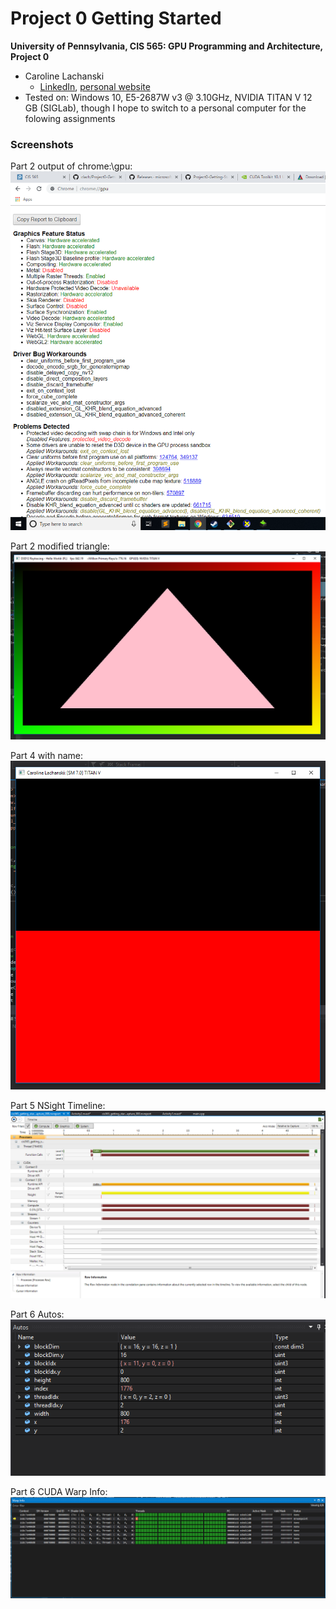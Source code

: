 Project 0 Getting Started
====================

**University of Pennsylvania, CIS 565: GPU Programming and Architecture, Project 0**

* Caroline Lachanski
  * [LinkedIn](https://www.linkedin.com/in/caroline-lachanski/), [personal website](http://carolinelachanski.com/)
* Tested on: Windows 10, E5-2687W v3 @ 3.10GHz, NVIDIA TITAN V 12 GB (SIGLab), though I hope to switch to a personal computer for the folowing assignments

### Screenshots

Part 2 output of chrome:\\gpu:
![](images/chromeGpuScreenshot.png)

Part 2 modified triangle:
![](images/triangleButNowItsPink.png)

Part 4 with name:
![](images/cudaGettingStartedWithName.png)

Part 5 NSight Timeline:
![](images/nsightTimeline.png)

Part 6 Autos:
![](images/autos.png)

Part 6 CUDA Warp Info:
![](images/warpInfo.png)
